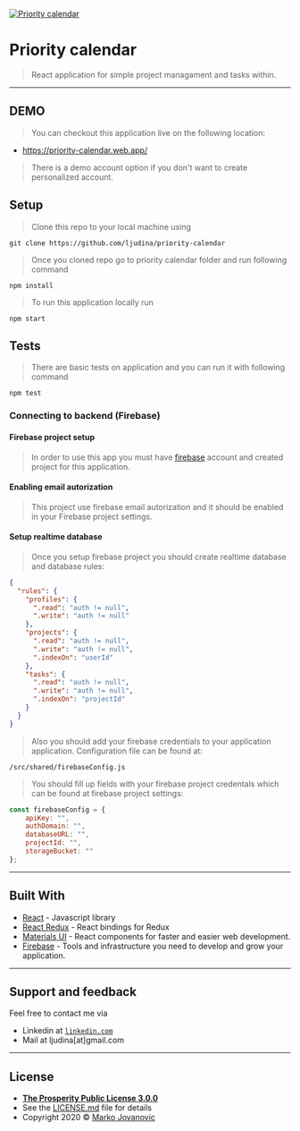 <a href="https://priority-calendar.web.app/"><img src="https://priority-calendar.web.app/favicon.ico" title="Priority calendar" alt="Priority calendar"></a>


# Priority calendar

> React application for simple project managament and tasks within.

---

## DEMO

> You can checkout this application live on the following location:

- https://priority-calendar.web.app/

> There is a demo account option if you don't want to create personalized account.

## Setup

> Clone this repo to your local machine using 

```shell
git clone https://github.com/ljudina/priority-calendar
```
> Once you cloned repo go to priority calendar folder and run following command

```shell
npm install
```
> To run this application locally run 
```shell
npm start
```
## Tests
> There are basic tests on application and you can run it with following command
```shell
npm test
```

### Connecting to backend (Firebase)

#### Firebase project setup
> In order to use this app you must have <a href="https://firebase.google.com/">firebase</a> account and created project for this application.

#### Enabling email autorization

> This project use firebase email autorization and it should be enabled in your Firebase project settings.

#### Setup realtime database

> Once you setup firebase project you should create realtime database and database rules:

```json
{
  "rules": {
    "profiles": {
      ".read": "auth != null",
      ".write": "auth != null"      
    },
    "projects": {
      ".read": "auth != null",
      ".write": "auth != null",
      ".indexOn": "userId"
    },
    "tasks": {
      ".read": "auth != null",
      ".write": "auth != null",
      ".indexOn": "projectId"
    }            
  }
}
```
> Also you should add your firebase credentials to your application application. Configuration file can be found at:

```
/src/shared/firebaseConfig.js
```

> You should fill up fields with your firebase project credentals which can be found at firebase project settings:

```js
const firebaseConfig = {
    apiKey: "",
    authDomain: "",
    databaseURL: "",
    projectId: "",
    storageBucket: ""
};
```

---

## Built With

* [React](https://reactjs.org/) - Javascript library
* [React Redux](https://react-redux.js.org/) - React bindings for Redux
* [Materials UI](https://material-ui.com/) - React components for faster and easier web development.
* [Firebase](https://firebase.google.com/) - Tools and infrastructure you need to develop and grow your application.
---

## Support and feedback

Feel free to contact me via

- Linkedin at <a href="https://rs.linkedin.com/in/marko-jovanovic-7a444825" target="_blank">`linkedin.com`</a>
- Mail at ljudina[at]gmail.com</a>

---

## License



- **[The Prosperity Public License 3.0.0](https://prosperitylicense.com/)**
- See the [LICENSE.md](LICENSE.md) file for details
- Copyright 2020 © <a href="mailto:ljudina[at]gmail.com">Marko Jovanovic</a>